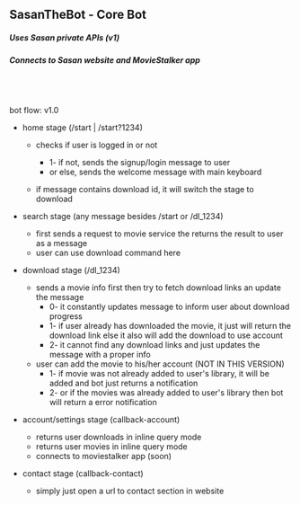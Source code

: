 ## SasanTheBot - Core Bot
##### Uses Sasan private APIs (v1)
##### Connects to Sasan website and MovieStalker app

<br>
<br>

bot flow: v1.0
- home stage (/start | /start?1234)
  - checks if user is logged in or not 

    - 1- if not, sends the signup/login message to user
    - or else, sends the welcome message with main keyboard
    
  - if message contains download id, it will switch the stage to download
  

- search stage (any message besides /start or /dl_1234)
  - first sends a request to movie service the returns the result to user as a message
  - user can use download command here


- download stage (/dl_1234)
  - sends a movie info first then try to fetch download links an update the message 
    - 0- it constantly updates message to inform user about download progress 
    - 1- if user already has downloaded the movie, it just will return the download link else it also will add the download to use account 
    - 2- it cannot find any download links and just updates the message with a proper info
  - user can add the movie to his/her account (NOT IN THIS VERSION)
    - 1- if movie was not already added to user's library, it will be added and bot just returns a notification
    - 2- or if the movies was already added to user's library then bot will return a error notification


- account/settings stage (callback-account)
  - returns user downloads in inline query mode
  - returns user movies in inline query mode
  - connects to moviestalker app (soon)


- contact stage (callback-contact)
  - simply just open a url to contact section in website